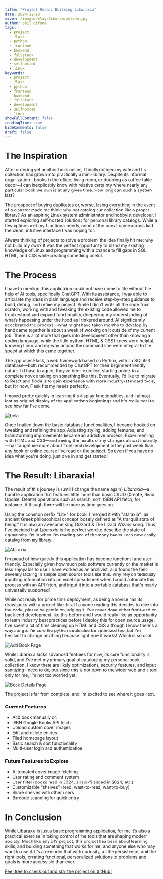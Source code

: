 ```yaml
---
title: "Project Recap: Building Libaraxia"
date: 2024-12-18
cover: /images/blog/libaraxiaAlpha.jpg
author: phil cifone
tags:
  - project
  - flask
  - python
  - frontend
  - backend
  - fullstack
  - development
  - selfhosted
  - linux
keywords:
  - project
  - flask
  - python
  - frontend
  - backend
  - fullstack
  - development
  - selfhosted
  - linux
showFullContent: false
readingTime: true
hideComments: false
draft: false
---
```

# The Inspiration

After ordering yet another book online, I finally noticed my wife and I's collection had grown into practically a mini-library. Despite its informal organization—books in the office, living room, or doubling as coffee table decor—I can inexplicably know with relative certainty where nearly any particular book we own is at any given time. How long can such a system last?

The prospect of buying duplicates or, worse, losing everything in the event of a disaster made me think: why not catalog our collection like a proper library? As an aspiring Linux system administrator and hobbyist developer, I started exploring self-hosted solutions for personal library catalogs. While a few options met my functional needs, none of the ones I came across had the clean, intuitive interface I was hoping for.

Always thinking of projects to solve a problem, the idea finally hit me: why not build my own? It was the perfect opportunity to blend my existing knowledge of Linux and programming with a chance to fill gaps in SQL, HTML, and CSS while creating something useful.

# The Process

I have to mention, this application could not have come to life without the help of AI tools, specifically ChatGPT. With its assistance, I was able to articulate my ideas in plain language and receive step-by-step guidance to build, debug, and refine my project. While I didn’t write all the code from scratch, working with and tweaking the existing code allowed me to troubleshoot and expand functionality, deepening my understanding of what’s happening under the hood as I tinkered around. AI significantly accelerated the process—what might have taken months to develop by hand came together in about a week of working on it outside of my current job. There is a lot more that goes into development other than knowing a coding language, while the little python, HTML, & CSS I knew were helpful, knowing Linux and my way around the command line were integral to the speed at which this came together. 

The app uses Flask, a web framework based on Python, with an SQLite3 database—both recommended by ChatGPT for their beginner-friendly nature. I’d have to agree; they’ve been excellent starting points to a complete novice taking on something like this. Eventually, I’d like to migrate to React and Node.js to gain experience with more industry-standard tools, but for now, Flask fits my needs perfectly.

I moved pretty quickly in learning it's display functionalities, and I almost lost an original display of the applications beginnings and it's really cool to see how far I've come. 

![beta](/images/blog/libaraxiaBeta.jpg)

Once I nailed down the basic database functionalities, I became hooked on tweaking and refining the app. Adjusting styling, adding features, and brainstorming improvements became an addictive process. Experimenting with HTML and CSS—and seeing the results of my changes almost instantly—has taught me more about front-end development in the past week than any book or online course I’ve read on the subject. So even if you have no idea what you're doing, just dive in and get started!

# The Result: Libaraxia!

The result of this journey is (until I change the name again) *Libaraxia*—a humble application that features little more than basic CRUD (Create, Read, Update, Delete) operations such as search, sort, ISBN API fetch, for instance. Although there will be more as time goes on. 

Using the common prefix "Lib-" for book, I merged it with "ataraxia"; an ancient Greek philosophical concept loosely defined as "A tranquil state of being." It is also an awesome King Gizzard & The Lizard Wizard song. Thus, I've decided that *Libaraxia* is the perfect word to describe the state of equanimity I'm in when I'm reading one of the many books I can now easily catalog from my library.

![Ataraxia](/images/blog/libaraxiaAlpha.jpg)

I’m proud of how quickly this application has become functional and user-friendly. Especially given how much paid software currently on the market is less enjoyable to use. I have worked as an archivist, and found the field severely lacking in simple open source tools like this. Why rely on tediously inputting information into an excel spreadsheet when I could automate this process with an API fetch, and input it into a portable database that's nearly universally supported? 

While not ready for prime time deployment, as being a novice has its drawbacks with a project like this. If anyone reading this decides to dive into the code, please be gentle on judging it. I've never done either front-end or back-end development like this before and I would really like an opportunity to learn industry best practices before I deploy this for open source usage. I've spent a lot of time cleaning up HTML and CSS although I know there's a ways to go. I'm sure the python could also be optimized too, but I'm hesitant to change anything because right now it works! Which is so cool. 

![Add Book Page](/images/blog/IMG_7682.jpg)

While Libaraxia lacks advanced features for now, its core functionality is solid, and I’ve met my primary goal of cataloging my personal book collection. I know there are likely optimizations, security features, and input sanitizing I need to do, but since this is not open to the wider web and a tool only for me, I'm not too worried yet. 

![Book Details Page](/images/blog/IMG_7683.jpg)

The project is far from complete, and I’m excited to see where it goes next.

### Current Features

- Add book manually or:
- ISBN Google Books API fetch 
- Upload custom cover images
- Edit and delete entries
- Tiled homepage layout
- Basic search & sort functionality
- Multi-user login and authentication

### Future Features to Explore

- Automated cover image fetching
- User rating and comment system
- User filter (books read in 2024, all sci-fi added in 2024, etc.)
- Customizable “shelves” (read, want-to-read, want-to-buy)
- Share shelves with other users
- Barcode scanning for quick entry

# In Conclusion

While Libaraxia is just a basic programming application, for me it’s also a practical exercise in taking control of the tools that are shaping modern society. Much like any DIY project; this project has been about learning skills, and building something that works for me, and anyone else who may want to use it. It’s a reminder that with curiosity, a little persistence, and the right tools, creating functional, personalized solutions to problems and goals is more accessible than ever.

[Feel free to check out and star the project on GitHub!](https://www.github.com/philcifone/ataraxia)
